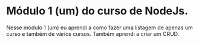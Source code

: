 # Módulo 1 (um) do curso de NodeJs.

Nesse módulo 1 (um) eu aprendi a como fazer uma listagem de apenas um curso e também 
de vários cursos. Também aprendi a criar um CRUD.
